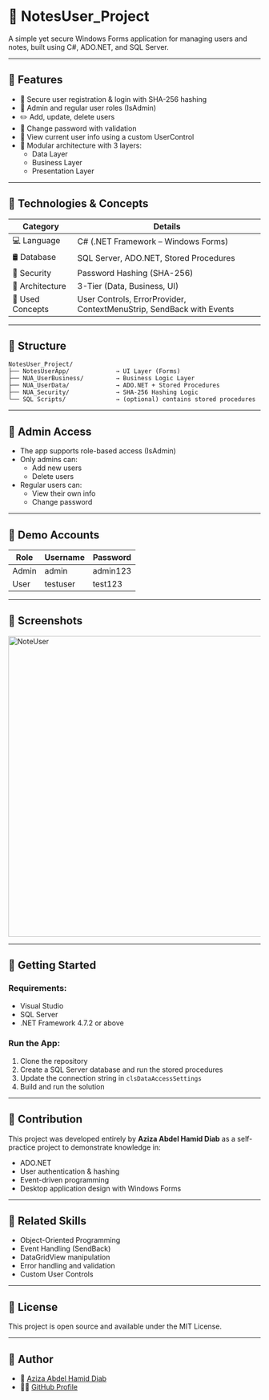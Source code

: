# 📝 NotesUser_Project

A simple yet secure Windows Forms application for managing users and notes, built using C#, ADO.NET, and SQL Server.

---

## 📌 Features

- 🔐 Secure user registration & login with SHA-256 hashing
- 👤 Admin and regular user roles (IsAdmin)
- ✏️ Add, update, delete users
- 🔄 Change password with validation
- 🧾 View current user info using a custom UserControl
- 🧩 Modular architecture with 3 layers:
  - Data Layer
  - Business Layer
  - Presentation Layer

---

## 🧱 Technologies & Concepts

| Category         | Details                                 |
|------------------|------------------------------------------|
| 💻 Language       | C# (.NET Framework – Windows Forms)      |
| 🛢️ Database       | SQL Server, ADO.NET, Stored Procedures   |
| 🔐 Security       | Password Hashing (SHA-256)               |
| 🧠 Architecture   | 3-Tier (Data, Business, UI)              |
| 🧰 Used Concepts  | User Controls, ErrorProvider, ContextMenuStrip, SendBack with Events |

---

## 🧩 Structure

```
NotesUser_Project/
├── NotesUserApp/             → UI Layer (Forms)
├── NUA_UserBusiness/         → Business Logic Layer
├── NUA_UserData/             → ADO.NET + Stored Procedures
├── NUA_Security/             → SHA-256 Hashing Logic
└── SQL Scripts/              → (optional) contains stored procedures
```

---

## 🔐 Admin Access

- The app supports role-based access (IsAdmin)
- Only admins can:
  - Add new users
  - Delete users
- Regular users can:
  - View their own info
  - Change password

---

## 🧪 Demo Accounts

| Role   | Username | Password  |
|--------|----------|-----------|
| Admin  | admin    | admin123  |
| User   | testuser | test123   |


---

## 📸 Screenshots

<img width="600" height="600" alt="NoteUser" src="https://github.com/user-attachments/assets/de83b39d-9553-47e0-ab2d-c6b52d205329" />


---

## 🚀 Getting Started

### Requirements:

- Visual Studio
- SQL Server
- .NET Framework 4.7.2 or above

### Run the App:

1. Clone the repository
2. Create a SQL Server database and run the stored procedures
3. Update the connection string in `clsDataAccessSettings`
4. Build and run the solution

---

## 🤝 Contribution

This project was developed entirely by **Aziza Abdel Hamid Diab** as a self-practice project to demonstrate knowledge in:

- ADO.NET
- User authentication & hashing
- Event-driven programming
- Desktop application design with Windows Forms

---

## 📎 Related Skills

- Object-Oriented Programming
- Event Handling (SendBack)
- DataGridView manipulation
- Error handling and validation
- Custom User Controls

---

## 📂 License

This project is open source and available under the MIT License.

---

## 🔗 Author

- 💼 [Aziza Abdel Hamid Diab](https://www.linkedin.com/in/azizadiab)
- 🧑‍💻 [GitHub Profile](https://github.com/azizadiab)
